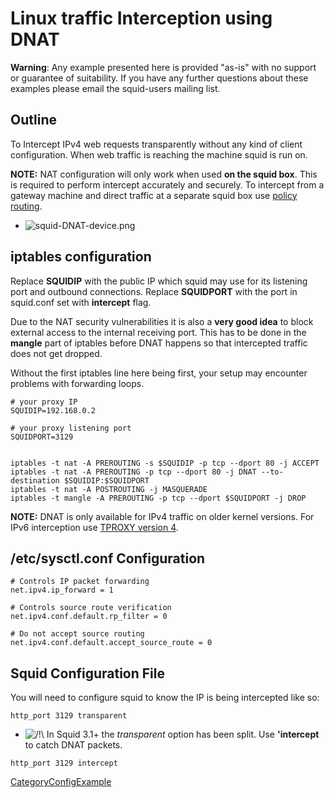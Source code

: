 # Linux traffic Interception using DNAT

**Warning**: Any example presented here is provided "as-is" with no
support or guarantee of suitability. If you have any further questions
about these examples please email the squid-users mailing list.

## Outline

To Intercept IPv4 web requests transparently without any kind of client
configuration. When web traffic is reaching the machine squid is run on.

**NOTE:** NAT configuration will only work when used **on the squid
box**. This is required to perform intercept accurately and securely. To
intercept from a gateway machine and direct traffic at a separate squid
box use [policy
routing](https://wiki.squid-cache.org/ConfigExamples/Intercept/LinuxDnat/ConfigExamples/Intercept/IptablesPolicyRoute#).

  - ![squid-DNAT-device.png](https://wiki.squid-cache.org/ConfigExamples/Intercept/LinuxDnat?action=AttachFile&do=get&target=squid-DNAT-device.png)

## iptables configuration

Replace **SQUIDIP** with the public IP which squid may use for its
listening port and outbound connections. Replace **SQUIDPORT** with the
port in squid.conf set with **intercept** flag.

Due to the NAT security vulnerabilities it is also a **very good idea**
to block external access to the internal receiving port. This has to be
done in the **mangle** part of iptables before DNAT happens so that
intercepted traffic does not get dropped.

Without the first iptables line here being first, your setup may
encounter problems with forwarding loops.

    # your proxy IP
    SQUIDIP=192.168.0.2
    
    # your proxy listening port
    SQUIDPORT=3129
    
    
    iptables -t nat -A PREROUTING -s $SQUIDIP -p tcp --dport 80 -j ACCEPT
    iptables -t nat -A PREROUTING -p tcp --dport 80 -j DNAT --to-destination $SQUIDIP:$SQUIDPORT
    iptables -t nat -A POSTROUTING -j MASQUERADE
    iptables -t mangle -A PREROUTING -p tcp --dport $SQUIDPORT -j DROP

**NOTE:** DNAT is only available for IPv4 traffic on older kernel
versions. For IPv6 interception use [TPROXY
version 4](https://wiki.squid-cache.org/ConfigExamples/Intercept/LinuxDnat/Features/Tproxy4#).

## /etc/sysctl.conf Configuration

    # Controls IP packet forwarding
    net.ipv4.ip_forward = 1
    
    # Controls source route verification
    net.ipv4.conf.default.rp_filter = 0
    
    # Do not accept source routing
    net.ipv4.conf.default.accept_source_route = 0

## Squid Configuration File

You will need to configure squid to know the IP is being intercepted
like so:

    http_port 3129 transparent

  - ![/\!\\](https://wiki.squid-cache.org/wiki/squidtheme/img/alert.png)
    In Squid 3.1+ the *transparent* option has been split. Use
    **'intercept** to catch DNAT packets.

<!-- end list -->

    http_port 3129 intercept

[CategoryConfigExample](https://wiki.squid-cache.org/ConfigExamples/Intercept/LinuxDnat/CategoryConfigExample#)
